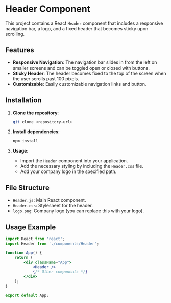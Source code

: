 # Header Component

This project contains a React `Header` component that includes a responsive navigation bar, a logo, and a fixed header that becomes sticky upon scrolling.

## Features

- **Responsive Navigation**: The navigation bar slides in from the left on smaller screens and can be toggled open or closed with buttons.
- **Sticky Header**: The header becomes fixed to the top of the screen when the user scrolls past 100 pixels.
- **Customizable**: Easily customizable navigation links and button.

## Installation

1. **Clone the repository**:
    ```bash
    git clone <repository-url>
    ```

2. **Install dependencies**:
    ```bash
    npm install
    ```

3. **Usage**:
    - Import the `Header` component into your application.
    - Add the necessary styling by including the `Header.css` file.
    - Add your company logo in the specified path.

## File Structure

- `Header.js`: Main React component.
- `Header.css`: Stylesheet for the header.
- `logo.png`: Company logo (you can replace this with your logo).

## Usage Example

```jsx
import React from 'react';
import Header from './components/Header';

function App() {
    return (
        <div className="App">
            <Header />
            {/* Other components */}
        </div>
    );
}

export default App;
```